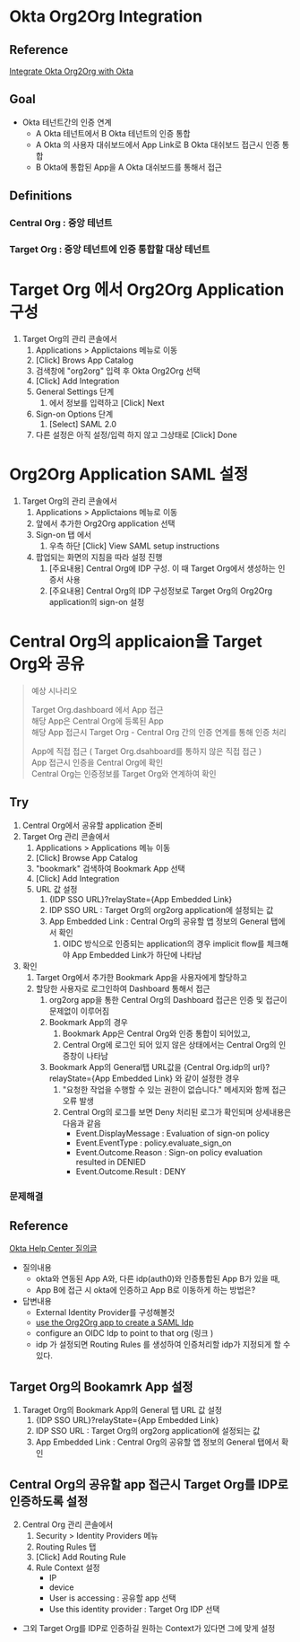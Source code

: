 # Okta Org2Org Integration

## Reference

[Integrate Okta Org2Org with Okta](https://help.okta.com/en-us/Content/Topics/Provisioning/org2org/org2org-integrate.htm)

## Goal

* Okta 테넌트간의 인증 연계   
  * A Okta 테넌트에서 B Okta 테넌트의 인증 통합   
  * A Okta 의 사용자 대쉬보드에서 App Link로 B Okta 대쉬보드 접근시 인증 통합
  * B Okta에 통합된 App을 A Okta 대쉬보드를 통해서 접근
   
## Definitions

### Central Org : 중앙 테넌트 
### Target Org : 중앙 테넌트에 인증 통합할 대상 테넌트


# Target Org 에서 Org2Org Application 구성

1. Target Org의 관리 콘솔에서
   1. Applications > Applictaions 메뉴로 이동
   2. [Click] Brows App Catalog
   3. 검색창에 "org2org" 입력 후 Okta Org2Org 선택
   4. [Click] Add Integration
   5. General Settings 단계
      1. 에서 정보를 입력하고 [Click] Next
   6. Sign-on Options 단계
      1. [Select] SAML 2.0
   7. 다른 설정은 아직 설정/입력 하지 않고 그상태로 [Click] Done

# Org2Org Application SAML 설정

1. Target Org의 관리 콘솔에서
   1. Applications > Applictaions 메뉴로 이동
   2. 앞에서 추가한 Org2Org application 선택
   3. Sign-on 탭 에서
      1. 우측 하단 [Click] View SAML setup instructions
   4. 팝업되는 화면의 지침을 따라 설정 진행
      1. [주요내용] Central Org에 IDP 구성. 이 때 Target Org에서 생성하는 인증서 사용
      2. [주요내용] Central Org의 IDP 구성정보로 Target Org의 Org2Org application의 sign-on 설정

# Central Org의 applicaion을 Target Org와 공유

> 예상 시나리오   
> 
> Target Org.dashboard 에서 App 접근   
> 해당 App은 Central Org에 등록된 App   
> 해당 App 접근시 Target Org - Central Org 간의 인증 연계를 통해 인증 처리   
> 
> App에 직접 접근 ( Target Org.dsahboard를 통하지 않은 직접 접근 )   
> App 접근시 인증을 Central Org에 확인   
> Central Org는 인증정보를 Target Org와 연계하여 확인


## Try

1. Central Org에서 공유할 application 준비
2. Target Org 관리 콘솔에서
   1. Applications > Applications 메뉴 이동
   2. [Click] Browse App Catalog
   3. "bookmark" 검색하여 Bookmark App 선택
   4. [Click] Add Integration
   5. URL 값 설정 
      1. {IDP SSO URL}?relayState={App Embedded Link}
      2. IDP SSO URL : Target Org의 org2org application에 설정되는 값
      3. App Embedded Link : Central Org의 공유할 앱 정보의 General 탭에서 확인
         1. OIDC 방식으로 인증되는 application의 경우 implicit flow를 체크해야 App Embedded Link가 하단에 나타남
3. 확인
   1. Target Org에서 추가한 Bookmark App을 사용자에게 할당하고
   2. 할당한 사용자로 로그인하여 Dashboard 통해서 접근
      1. org2org app을 통한 Central Org의 Dashboard 접근은 인증 및 접근이 문제없이 이루어짐
      2. Bookmark App의 경우
         1. Bookmark App은 Central Org와 인증 통합이 되어있고,
         2. Central Org에 로그인 되어 있지 않은 상태에서는 Central Org의 인증창이 나타남
      3. Bookmark App의 General탭 URL값을 {Central Org.idp의 url}?relayState={App Embedded Link} 와 같이 설정한 경우
         1. "요청한 작업을 수행할 수 있는 권한이 없습니다." 메세지와 함께 접근 오류 발생
         2. Central Org의 로그를 보면 Deny 처리된 로그가 확인되며 상세내용은 다음과 같음
            - Event.DisplayMessage : Evaluation of sign-on policy
            - Event.EventType : policy.evaluate_sign_on
            - Event.Outcome.Reason : Sign-on policy evaluation resulted in DENIED
            - Event.Outcome.Result : DENY


### 문제해결


## Reference

[Okta Help Center 질의글](https://support.okta.com/help/s/question/0D54z000077etJCCAY/using-okta-with-another-oktaexternal-identity-provider?language=en_US)

* 질의내용
   * okta와 연동된 App A와, 다른 idp(auth0)와 인증통합된 App B가 있을 때,
   * App B에 접근 시 okta에 인증하고 App B로 이동하게 하는 방법은?
* 답변내용
   * External Identity Provider를 구성해볼것
   * [use the Org2Org app to create a SAML Idp](https://saml-doc.okta.com/SAML_Docs/Configure-SAML-2.0-for-Org2Org.html)
   * configure an OIDC Idp to point to that org (링크 )
   * idp 가 설정되면 Routing Rules 를 생성하여 인증처리할 idp가 지정되게 할 수 있다.


## Target Org의 Bookamrk App 설정

1. Taraget Org의 Bookmark App의 General 탭 URL 값 설정
   1. {IDP SSO URL}?relayState={App Embedded Link}
   2. IDP SSO URL : Target Org의 org2org application에 설정되는 값
   3. App Embedded Link : Central Org의 공유할 앱 정보의 General 탭에서 확인

## Central Org의 공유할 app 접근시 Target Org를 IDP로 인증하도록 설정 

2. Central Org 관리 콘솔에서
   1. Security > Identity Providers 메뉴
   2. Routing Rules 탭
   3. [Click] Add Routing Rule
   4. Rule Context 설정
      - IP
      - device
      - User is accessing : 공유할 app 선택
      - Use this identity provider : Target Org IDP 선택

* 그외 Target Org를 IDP로 인증하길 원하는 Context가 있다면 그에 맞게 설정   
